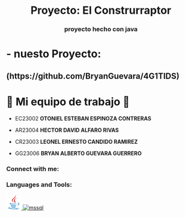 <h1 align="center">Proyecto: El Construrraptor</h1>
<h3 align="center">proyecto hecho con java</h3>

<h1>- nuesto Proyecto:</h1><h2>(https://github.com/BryanGuevara/4G1TIDS)</h2>
<h1>👥 Mi equipo de trabajo 👥</h1>

- EC23002 **OTONIEL ESTEBAN ESPINOZA CONTRERAS**

- AR23004 **HECTOR DAVID ALFARO RIVAS**

- CR23003 **LEONEL ERNESTO CANDIDO RAMIREZ**

- GG23006 **BRYAN ALBERTO GUEVARA GUERRERO**

<h3 align="left">Connect with me:</h3>
<p align="left">
</p>

<h3 align="left">Languages and Tools:</h3>
<p align="left"> <a href="https://www.java.com" target="_blank" rel="noreferrer"> <img src="https://raw.githubusercontent.com/devicons/devicon/master/icons/java/java-original.svg" alt="java" width="40" height="40"/> </a> <a href="https://www.microsoft.com/en-us/sql-server" target="_blank" rel="noreferrer"> <img src="https://www.svgrepo.com/show/303229/microsoft-sql-server-logo.svg" alt="mssql" width="40" height="40"/> </a> </p>
